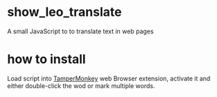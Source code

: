 # show_leo_translate
A small JavaScript to to translate text in web pages

# how to install

Load script into [TamperMonkey](https://www.tampermonkey.net/) web Browser extension, activate it and either double-click the wod or mark multiple words.

